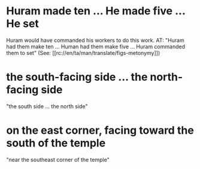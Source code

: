 # Huram made ten ... He made five ... He set

Huram would have commanded his workers to do this work. AT: "Huram had them make ten ... Human had them make five ... Huram commanded them to set" (See: [[rc://en/ta/man/translate/figs-metonymy]])

# the south-facing side ... the north-facing side

"the south side ... the north side"

# on the east corner, facing toward the south of the temple

"near the southeast corner of the temple"

